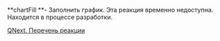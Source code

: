 
**chartFill **- Заполнить график. Эта реакция временно недоступна. Находится в процессе разработки.



[QNext. Перечень реакции](/docs-test/ph/QNext-admin-reaction-about-05-01)
